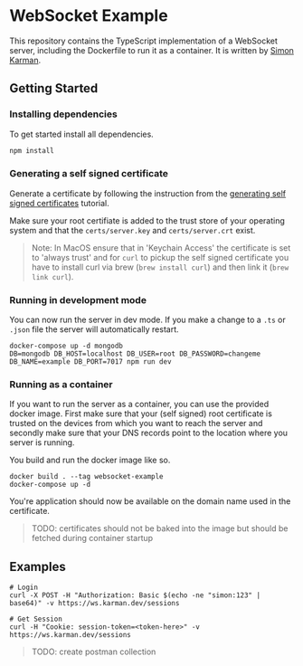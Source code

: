 # WebSocket Example
This repository contains the TypeScript implementation of a WebSocket server, including the Dockerfile to run it as a container. It is written by [Simon Karman](https://www.simonkarman.nl).

## Getting Started

### Installing dependencies
To get started install all dependencies.
```bash
npm install
```

### Generating a self signed certificate
Generate a certificate by following the instruction from the [generating self signed certificates](https://www.simonkarman.nl/projects/generating-certificates) tutorial.

Make sure your root certifiate is added to the trust store of your operating system and that the `certs/server.key` and `certs/server.crt` exist.

> Note: In MacOS ensure that in 'Keychain Access' the certificate is set to 'always trust' and for `curl` to pickup the self signed certificate you have to install curl via brew (`brew install curl`) and then link it (`brew link curl`).

### Running in development mode
You can now run the server in dev mode. If you make a change to a `.ts` or `.json` file the server will automatically restart.
```
docker-compose up -d mongodb
DB=mongodb DB_HOST=localhost DB_USER=root DB_PASSWORD=changeme DB_NAME=example DB_PORT=7017 npm run dev
```

### Running as a container
If you want to run the server as a container, you can use the provided docker image. First make sure that your (self signed) root certificate is trusted on the devices from which you want to reach the server and secondly make sure that your DNS records point to the location where you server is running.

You build and run the docker image like so.
```
docker build . --tag websocket-example
docker-compose up -d
```

You're application should now be available on the domain name used in the certificate.

> TODO: certificates should not be baked into the image but should be fetched during container startup

## Examples
```
# Login
curl -X POST -H "Authorization: Basic $(echo -ne "simon:123" | base64)" -v https://ws.karman.dev/sessions

# Get Session
curl -H "Cookie: session-token=<token-here>" -v https://ws.karman.dev/sessions
```

> TODO: create postman collection